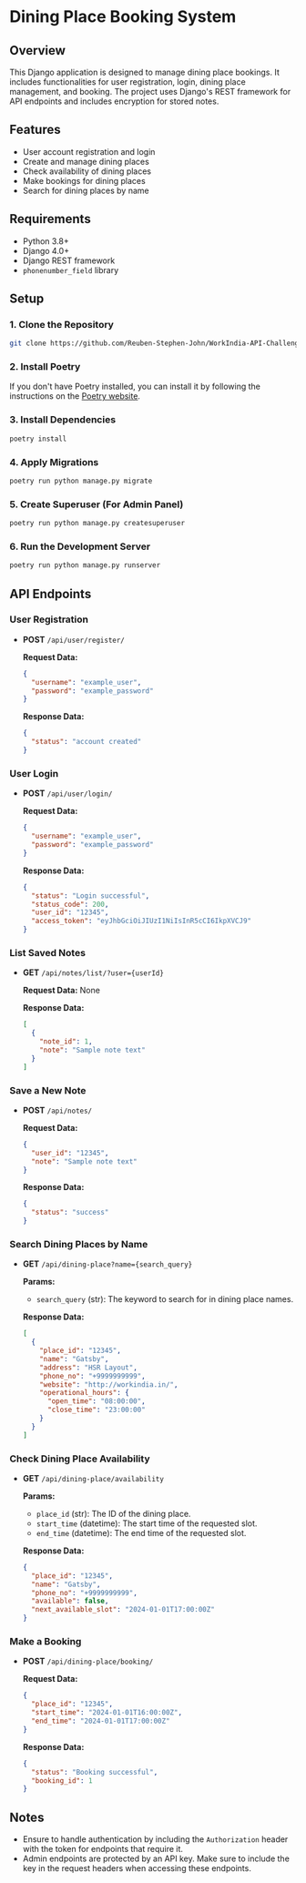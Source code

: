 # Dining Place Booking System

## Overview

This Django application is designed to manage dining place bookings. It includes functionalities for user registration, login, dining place management, and booking. The project uses Django's REST framework for API endpoints and includes encryption for stored notes.

## Features

- User account registration and login
- Create and manage dining places
- Check availability of dining places
- Make bookings for dining places
- Search for dining places by name

## Requirements

- Python 3.8+
- Django 4.0+
- Django REST framework
- `phonenumber_field` library

## Setup

### 1. Clone the Repository

```bash
git clone https://github.com/Reuben-Stephen-John/WorkIndia-API-Challenge.git
```

### 2. Install Poetry

If you don't have Poetry installed, you can install it by following the instructions on the [Poetry website](https://python-poetry.org/docs/#installation).

### 3. Install Dependencies

```bash
poetry install
```

### 4. Apply Migrations

```bash
poetry run python manage.py migrate
```

### 5. Create Superuser (For Admin Panel)

```bash
poetry run python manage.py createsuperuser
```

### 6. Run the Development Server

```bash
poetry run python manage.py runserver
```

## API Endpoints

### User Registration

- **POST** `/api/user/register/`

  **Request Data:**

  ```json
  {
    "username": "example_user",
    "password": "example_password"
  }
  ```

  **Response Data:**

  ```json
  {
    "status": "account created"
  }
  ```

### User Login

- **POST** `/api/user/login/`

  **Request Data:**

  ```json
  {
    "username": "example_user",
    "password": "example_password"
  }
  ```

  **Response Data:**

  ```json
  {
    "status": "Login successful",
    "status_code": 200,
    "user_id": "12345",
    "access_token": "eyJhbGciOiJIUzI1NiIsInR5cCI6IkpXVCJ9"
  }
  ```

### List Saved Notes

- **GET** `/api/notes/list/?user={userId}`

  **Request Data:** None

  **Response Data:**

  ```json
  [
    {
      "note_id": 1,
      "note": "Sample note text"
    }
  ]
  ```

### Save a New Note

- **POST** `/api/notes/`

  **Request Data:**

  ```json
  {
    "user_id": "12345",
    "note": "Sample note text"
  }
  ```

  **Response Data:**

  ```json
  {
    "status": "success"
  }
  ```

### Search Dining Places by Name

- **GET** `/api/dining-place?name={search_query}`

  **Params:**

  - `search_query` (str): The keyword to search for in dining place names.

  **Response Data:**

  ```json
  [
    {
      "place_id": "12345",
      "name": "Gatsby",
      "address": "HSR Layout",
      "phone_no": "+9999999999",
      "website": "http://workindia.in/",
      "operational_hours": {
        "open_time": "08:00:00",
        "close_time": "23:00:00"
      }
    }
  ]
  ```

### Check Dining Place Availability

- **GET** `/api/dining-place/availability`

  **Params:**

  - `place_id` (str): The ID of the dining place.
  - `start_time` (datetime): The start time of the requested slot.
  - `end_time` (datetime): The end time of the requested slot.

  **Response Data:**

  ```json
  {
    "place_id": "12345",
    "name": "Gatsby",
    "phone_no": "+9999999999",
    "available": false,
    "next_available_slot": "2024-01-01T17:00:00Z"
  }
  ```

### Make a Booking

- **POST** `/api/dining-place/booking/`

  **Request Data:**

  ```json
  {
    "place_id": "12345",
    "start_time": "2024-01-01T16:00:00Z",
    "end_time": "2024-01-01T17:00:00Z"
  }
  ```

  **Response Data:**

  ```json
  {
    "status": "Booking successful",
    "booking_id": 1
  }
  ```

## Notes

- Ensure to handle authentication by including the `Authorization` header with the token for endpoints that require it.
- Admin endpoints are protected by an API key. Make sure to include the key in the request headers when accessing these endpoints.
